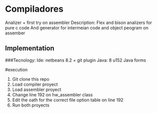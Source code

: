 # Compiladores
Analizer + first try on assembler
Description: 
Flex and bison analizers for pure c code
And generator for intermeian code and object peogram on assember
## Implementation 
###Tecnology: 
Ide: netbeans 8.2 + git plugin 
Java: 8 u152
Java forms

#execution
1. Git clone this repo
2. Load compiler proyect 
3. Load assembler proyect
4. Change line 192 on hw_assembler class 
5. Edit the oath for the correct file option table on line 192
6. Run both proyects
